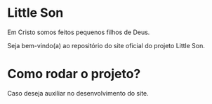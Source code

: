 # Little Son
Em Cristo somos feitos pequenos filhos de Deus.

Seja bem-vindo(a) ao repositório do site oficial do projeto Little Son.

# Como rodar o projeto?
Caso deseja auxiliar no desenvolvimento do site.